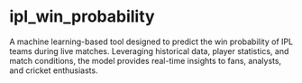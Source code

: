 # ipl_win_probability
A machine learning-based tool designed to predict the win probability of IPL teams during live matches. Leveraging historical data, player statistics, and match conditions, the model provides real-time insights to fans, analysts, and cricket enthusiasts.
